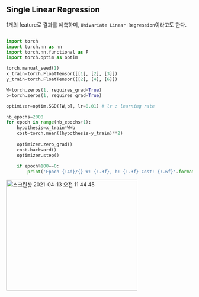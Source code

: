 <h2>Single Linear Regression</h2>

1개의 feature로 결과를 예측하며, `Univariate Linear Regression`이라고도 한다.<br>

```python

import torch
import torch.nn as nn
import torch.nn.functional as F
import torch.optim as optim

torch.manual_seed(1)
x_train=torch.FloatTensor([[1], [2], [3]])
y_train=torch.FloatTensor([[2], [4], [6]])

W=torch.zeros(1, requires_grad=True)
b=torch.zeros(1, requires_grad=True)

optimizer=optim.SGD([W,b], lr=0.01) # lr : learning rate

nb_epochs=2000
for epoch in range(nb_epochs+1):
    hypothesis=x_train*W+b
    cost=torch.mean((hypothesis-y_train)**2)
    
    optimizer.zero_grad()
    cost.backward()
    optimizer.step()
    
    if epoch%100==0:
        print('Epoch {:4d}/{} W: {:.3f}, b: {:.3f} Cost: {:.6f}'.format(epoch, nb_epochs, W.item(), b.item(), cost.item()))
```

<img width="354" alt="스크린샷 2021-04-13 오전 11 44 45" src="https://user-images.githubusercontent.com/54436228/114489196-b2bbd080-9c4d-11eb-83d9-498151f509da.png" width="120" height="300">

